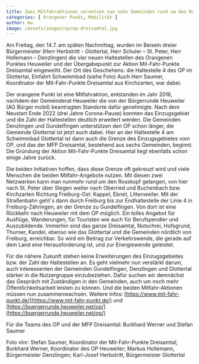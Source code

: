 ```yaml
---
title: Zwei Mitfahraktionen vernetzen nun zehn Gemeinden rund um den Rosskopf
categories: [ Orangener Punkt, Mobilität ]
author: bw
image: /assets/images/op/op-dreisamtal.jpg
---
```

Am Freitag, den 14.7. am späten Nachmittag, wurden im Beisein dreier Bürgermeister (Herr Herbstritt - Glottertal, Herr Schuler – St. Peter, Herr Hollemann – Denzlingen) die vier neuen Haltestellen des Orangenen Punktes Heuweiler und der Übergabepunkt zur Aktion Mit-Fahr-Punkte Dreisamtal eingeweiht. Der Ort des Geschehens: die Haltestelle 4 des OP im Glottertal, Einfahrt Schwimmbad (siehe Foto) Auch Herr Saumer, Koordinator der Mit-Fahr-Punkte Dreisamtal aus Kirchzarten, war dabei.

Der orangene Punkt ist eine Mitfahraktion, entstanden im Jahr 2016, nachdem der Gemeinderat Heuweiler die von der Bürgerrunde Heuweiler (AG Bürger mobil) beantragten Standorte dafür genehmigte. Nach dem Neustart Ende 2022 (drei Jahre Corona-Pause) konnten das Einzugsgebiet und die Zahl der Haltestellen deutlich erweitert werden. Die Gemeinden Denzlingen und Gundelfingen unterstützen den OP schon länger, die Gemeinde Glottertal ist jetzt auch dabei. Hier an der Haltestelle 4 am Schwimmbad Glottertal ist dann auch die Grenze des Einzugsgebietes vom OP, und das der MFP Dreisamtal, bestehend aus sechs Gemeinden, beginnt. Die Gründung der Aktion Mit-Fahr-Punkte Dreisamtal liegt ebenfalls schon einige Jahre zurück.
 
Die beiden Initiativen hoffen, dass diese Grenze oft gekreuzt wird und viele Menschen die beiden Mitfahr-Angebote nutzen. Mit diesen zwei Netzwerken kann man nunmehr rund um den Rosskopf gelangen, von hier nach St. Peter über Stegen weiter nach Oberried und Buchenbach bzw. Kirchzarten Richtung Freiburg-Ost: Kappel, Ebnet, Littenweiler. Mit der Straßenbahn geht´s dann durch Freiburg bis zur Endhaltestelle der Linie 4 in Freiburg-Zähringen, an der Grenze zu Gundelfingen. Von dort ist eine Rückkehr nach Heuweiler mit dem OP möglich. Ein tolles Angebot für Ausflüge, Wanderungen, für Touristen wie auch für Berufspendler und Auszubildende. Immerhin sind das ganze Dreisamtal, Notschrei, Hofsgrund, Thurner, Kandel, ebenso wie das Glottertal und die Gemeinden nördlich von Freiburg, erreichbar. So wird ein Beitrag zur Verkehrswende, die gerade auf dem Land eine Herausforderung ist, und zur Energiewende geleistet.
 
Für die nähere Zukunft stehen keine Erweiterungen des Einzugsgebietes bzw. der Zahl der Haltestellen an. Es geht vielmehr nun verstärkt darum, auch Interessenten der Gemeinden Gundelfingen, Denzlingen und Glottertal stärker in die Nutzergruppe einzubeziehen. Dafür suchen wir demnächst das Gespräch mit Zuständigen in den Gemeinden, auch um noch mehr Öffentlichkeitsarbeit leisten zu können. Und die beiden Mitfahr-Aktionen müssen nun zusammenwachsen.
Weitere Infos: [https://www.mit-fahr-punkt.de/](https://www.mit-fahr-punkt.de/) und [https://buergerrunde.heuweiler.net/op/](https://buergerrunde.heuweiler.net/op/)
 
Für die Teams des OP und der MFP Dreisamtal: Burkhard Werner und Stefan Saumer

Foto vlnr: Stefan Saumer, Koordinator der Mit-Fahr-Punkte Dreisamtal; Burkhard Werner, Koordinator des OP Heuweiler; Markus Hollemann, Bürgermeister Denzlingen; Karl-Josef Herbstritt, Bürgermeister Glottertal